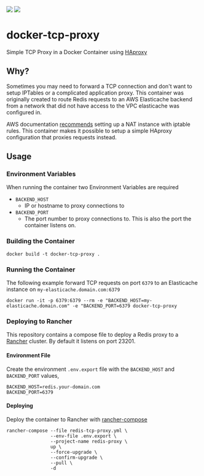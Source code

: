 [![](https://images.microbadger.com/badges/image/demandbase/docker-tcp-proxy.svg)](http://microbadger.com/images/demandbase/docker-tcp-proxy "Get your own image badge on microbadger.com")
[![](https://images.microbadger.com/badges/version/demandbase/docker-tcp-proxy.svg)](http://microbadger.com/images/demandbase/docker-tcp-proxy "Get your own version badge on microbadger.com")

# docker-tcp-proxy
Simple TCP Proxy in a Docker Container using [HAproxy](http://www.haproxy.org/)

## Why?
Sometimes you may need to forward a TCP connection and don't want to setup IPTables or a complicated application proxy. This container was originally created to route Redis requests to an AWS Elasticache backend from a network that did not have access to the VPC elasticache was configured in.

AWS documentation [recommends](https://docs.aws.amazon.com/AmazonElastiCache/latest/UserGuide/Access.Outside.html) setting up a NAT instance with iptable rules. This container makes it possible to setup a simple HAproxy configuration that proxies requests instead.

## Usage
### Environment Variables

When running the container two Environment Variables are required

- `BACKEND_HOST`
  - IP or hostname to proxy connections to
- `BACKEND_PORT`
  - The port number to proxy connections to. This is also the port the container listens on.

### Building the Container

```
docker build -t docker-tcp-proxy .
```

### Running the Container

The following example forward TCP requests on port `6379` to an Elasticache instance on `my-elasticache.domain.com:6379`

```
docker run -it -p 6379:6379 --rm -e "BACKEND_HOST=my-elasticache.domain.com" -e "BACKEND_PORT=6379 docker-tcp-proxy
```

### Deploying to Rancher
This repository contains a compose file to deploy a Redis proxy to a [Rancher](https://www.rancher.com) cluster. By default it listens on port 23201.

#### Environment File
Create the environment `.env.export` file with the `BACKEND_HOST` and `BACKEND_PORT` values,

```
BACKEND_HOST=redis.your-domain.com
BACKEND_PORT=6379
```

#### Deploying
Deploy the container to Rancher with [rancher-compose](http://docs.rancher.com/rancher/v1.0/zh/rancher-compose/)

```
rancher-compose --file redis-tcp-proxy.yml \
                --env-file .env.export \
                --project-name redis-proxy \
                up \
                --force-upgrade \
                --confirm-upgrade \
                --pull \
                -d
```

